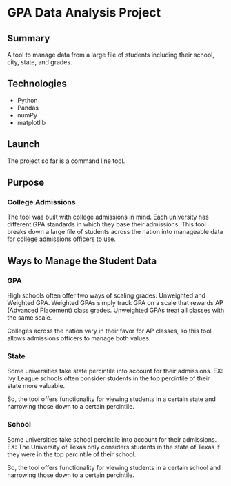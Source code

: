 # GPA Data Analysis Project

## Summary
A tool to manage data from a large file of students including their school, city, state, and grades. 

## Technologies
- Python
- Pandas
- numPy
- matplotlib

## Launch
The project so far is a command line tool.

## Purpose
### College Admissions
The tool was built with college admissions in mind. Each university has different GPA standards in which they base their admissions. This tool breaks down a large file of students across the nation into manageable data for college admissions officers to use.

## Ways to Manage the Student Data

### GPA
High schools often offer two ways of scaling grades: Unweighted and Weighted GPA. Weighted GPAs simply track GPA on a scale that rewards AP (Advanced Placement) class grades. Unweighted GPAs treat all classes with the same scale.

Colleges across the nation vary in their favor for AP classes, so this tool allows admissions officers to manage both values.

### State
Some universities take state percintile into account for their admissions. EX: Ivy League schools often consider students in the top percintile of their state more valuable.

So, the tool offers functionality for viewing students in a certain state and narrowing those down to a certain percintile. 

### School
Some universities take school percintile into account for their admissions. EX: The University of Texas only considers students in the state of Texas if they were in the top percintile of their school.

So, the tool offers functionality for viewing students in a certain school and narrowing those down to a certain percintile. 
